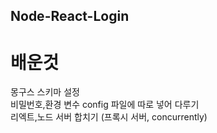 ## Node-React-Login

# 배운것

몽구스 스키마 설정  
비밀번호,환경 변수 config 파일에 따로 넣어 다루기  
리엑트,노드 서버 합치기 (프록시 서버, concurrently)
